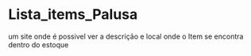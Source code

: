 # Lista_items_Palusa
um site onde é possivel ver a descrição e local onde o Item se encontra dentro do estoque 
